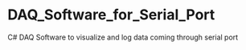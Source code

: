# DAQ_Software_for_Serial_Port
C# DAQ Software to visualize and log data coming through serial port
